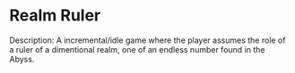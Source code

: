 # Realm Ruler

Description: A incremental/idle game where the player assumes the role of a ruler of a dimentional realm, one of an endless number found in the Abyss.
